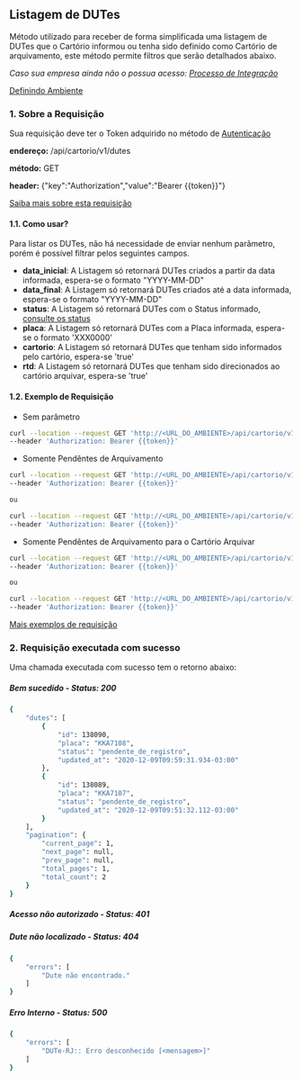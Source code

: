 ## Listagem de DUTes

Método utilizado para receber de forma simplificada uma listagem de DUTes que o Cartório informou ou tenha sido definido como Cartório de arquivamento, este método permite filtros que serão detalhados abaixo.

*Caso sua empresa ainda não o possua acesso: [Processo de Integração](../integracao.md)*

[Definindo Ambiente](../ambiente.md)

### 1. Sobre a Requisição

Sua requisição deve ter o Token adquirido no método de [Autenticação](autenticacao.md)

__endereço:__ /api/cartorio/v1/dutes

__método:__ GET

__header:__ {"key":"Authorization","value":"Bearer {{token}}"}

[Saiba mais sobre esta requisição](https://documenter.getpostman.com/view/5620626/TVmV5DRq)

#### 1.1. Como usar?

Para listar os DUTes, não há necessidade de enviar nenhum parâmetro, porém é possível filtrar pelos seguintes campos.

* __data_inicial__: A Listagem só retornará DUTes criados a partir da data informada, espera-se o formato "YYYY-MM-DD"
* __data_final__: A Listagem só retornará DUTes criados até a data informada, espera-se o formato "YYYY-MM-DD"
* __status__: A Listagem só retornará DUTes com o Status informado, [consulte os status](../status.md)
* __placa__: A Listagem só retornará DUTes com a Placa informada, espera-se o formato 'XXX0000'
* __cartorio__: A Listagem só retornará DUTes que tenham sido informados pelo cartório, espera-se 'true'
* __rtd__: A Listagem só retornará DUTes que tenham sido direcionados ao cartório arquivar, espera-se 'true'

#### 1.2. Exemplo de Requisição

* Sem parâmetro
```bash
curl --location --request GET 'http://<URL_DO_AMBIENTE>/api/cartorio/v1/dutes' \
--header 'Authorization: Bearer {{token}}'
```

* Somente Pendêntes de Arquivamento
```bash
curl --location --request GET 'http://<URL_DO_AMBIENTE>/api/cartorio/v1/dutes?status=1' \
--header 'Authorization: Bearer {{token}}'

ou

curl --location --request GET 'http://<URL_DO_AMBIENTE>/api/cartorio/v1/dutes?status=pendente_de_registro' \
--header 'Authorization: Bearer {{token}}'
```

* Somente Pendêntes de Arquivamento para o Cartório Arquivar
```bash
curl --location --request GET 'http://<URL_DO_AMBIENTE>/api/cartorio/v1/dutes?status=1&rtd=true' \
--header 'Authorization: Bearer {{token}}'

ou

curl --location --request GET 'http://<URL_DO_AMBIENTE>/api/cartorio/v1/dutes?status=pendente_de_registro&rtd=true' \
--header 'Authorization: Bearer {{token}}'
```

[Mais exemplos de requisição](https://documenter.getpostman.com/view/5620626/TVmV5DRq)

### 2. Requisição executada com sucesso

Uma chamada executada com sucesso tem o retorno abaixo: 

##### Bem sucedido - Status: 200
```bash
{
    "dutes": [
        {
            "id": 138090,
            "placa": "KKA7108",
            "status": "pendente_de_registro",
            "updated_at": "2020-12-09T09:59:31.934-03:00"
        },
        {
            "id": 138089,
            "placa": "KKA7107",
            "status": "pendente_de_registro",
            "updated_at": "2020-12-09T09:51:32.112-03:00"
        }
    ],
    "pagination": {
        "current_page": 1,
        "next_page": null,
        "prev_page": null,
        "total_pages": 1,
        "total_count": 2
    }
}
```

##### Acesso não autorizado - Status: 401

##### Dute não localizado - Status: 404

```bash
{
    "errors": [
        "Dute não encontrado."
    ]
}
```

##### Erro Interno - Status: 500
```bash
{
    "errors": [
        "DUTe-RJ:: Erro desconhecido [<mensagem>]"
    ]
}
```
